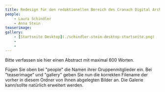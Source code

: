 ```yaml
---
title: Redesign für den redaktionellen Bereich des Cranach Digital Archive
people:
    - Laura Schindler
    - Anna Stein
teaserimage: 
gallery:
    - [Startseite Desktop](./schindler-stein-desktop-startseite.png)
    -
    -
---
```


Bitte verfassen sie hier einen Abstract mit maximal 600 Worten.

Fügen Sie oben bei "people" die Namen ihrer Gruppenmitglieder ein. Bei "teaserimage" und "gallery" geben Sie nun die korrekten Filename der vorher in diesem Ordner von Ihnen abgelegten Bilder an. Die Galerie kann/sollte natürlich erweitert werden.
